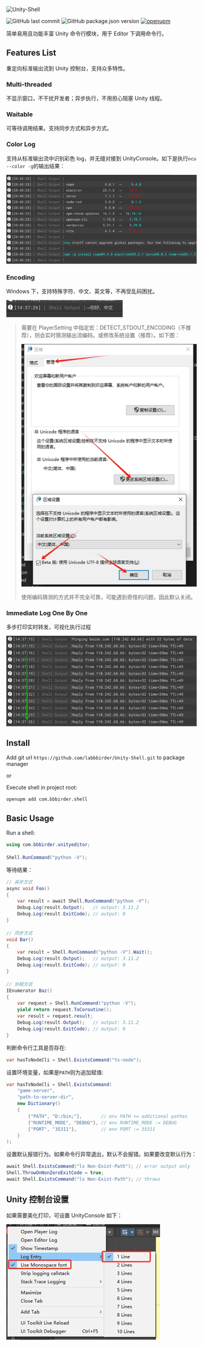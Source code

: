 ![Unity-Shell](https://socialify.git.ci/labbbirder/Unity-Shell/image?description=1&forks=1&issues=1&name=1&owner=1&stargazers=1&theme=Auto)

![GitHub last commit](https://img.shields.io/github/last-commit/labbbirder/Unity-Shell)
![GitHub package.json version](https://img.shields.io/github/package-json/v/labbbirder/Unity-Shell)
[![openupm](https://img.shields.io/npm/v/com.bbbirder.shell?label=openupm&registry_uri=https://package.openupm.com)](https://openupm.com/packages/com.bbbirder.shell/)

简单易用且功能丰富 Unity 命令行模块，用于 Editor 下调用命令行。

## Features List

重定向标准输出流到 Unity 控制台，支持众多特性。

### Multi-threaded

不显示窗口，不干扰开发者；异步执行，不用担心阻塞 Unity 线程。

### Waitable

可等待调用结果。支持同步方式和异步方式。

### Color Log

支持从标准输出流中识别彩色 log，并无缝对接到 UnityConsole。如下是执行`ncu --color -g`的输出结果：

![color-log](./Documentation/color-log.png)

### Encoding

Windows 下，支持特殊字符、中文、英文等，不再受乱码困扰。

![unicode](./Documentation/unicode.png)

> 需要在 PlayerSetting 中指定宏：DETECT_STDOUT_ENCODING（不推荐），则会实时猜测输出流编码。或修改系统设置（推荐）。如下图：
>
> ![windows](./Documentation/config_sys.png)
>
> 使用编码猜测的方式并不完全可靠，可能遇到奇怪的问题，因此默认关闭。

### Immediate Log One By One

多步打印实时转发，可视化执行过程

![one-by-one](./Documentation/one-by-one.png)

## Install

Add git url `https://github.com/labbbirder/Unity-Shell.git` to package manager

or

Execute shell in project root:

```bash
openupm add com.bbbirder.shell
```

## Basic Usage

Run a shell:

```csharp
using com.bbbirder.unityeditor;

Shell.RunCommand("python -V");
```

等待结果：

```csharp
// 异步方式
async void Foo()
{
    var result = await Shell.RunCommand("python -V");
    Debug.Log(result.Output);   // output: 3.11.2
    Debug.Log(result.ExitCode); // output: 0
}

// 同步方式
void Bar()
{
    var result = Shell.RunCommand("python -V").Wait();
    Debug.Log(result.Output);   // output: 3.11.2
    Debug.Log(result.ExitCode); // output: 0
}

// 协程方式
IEnumerator Baz()
{
    var request = Shell.RunCommand("python -V");
    yield return request.ToCoroutine();
    var result = request.result;
    Debug.Log(result.Output);   // output: 3.11.2
    Debug.Log(result.ExitCode); // output: 0
}
```

判断命令行工具是否存在:

```csharp
var hasTsNodeCli = Shell.ExistsCommand("ts-node");
```

设置环境变量，如果是`PATH`则为追加赋值:

```csharp
var hasTsNodeCli = Shell.ExistsCommand(
    "game-server",
    "path-to-server-dir",
    new Dictionary()
    {
        {"PATH", "D:/bin;"},       // env PATH += additional pathes
        {"RUNTIME_MODE", "DEBUG"}, // env RUNTIME_MODE := DEBUG
        {"PORT", "35311"},         // env PORT := 35311
    }
);
```

设置默认报错行为。如果命令行异常退出，默认不会报错。如果要改变默认行为：

```csharp
await Shell.ExistsCommand("ls Non-Exist-Path"); // error output only
Shell.ThrowOnNonZeroExitCode = true;
await Shell.ExistsCommand("ls Non-Exist-Path"); // throws

```

## Unity 控制台设置

如果需要美化打印，可设置 UnityConsole 如下：

![unity](./Documentation/config_unity.png)
